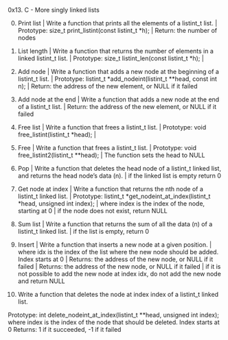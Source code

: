 0x13. C - More singly linked lists

0. Print list | Write a function that prints all the elements of a listint_t list. | Prototype: size_t print_listint(const listint_t *h); | Return: the number of nodes 

1. List length | Write a function that returns the number of elements in a linked listint_t list. | Prototype: size_t listint_len(const listint_t *h); | 

2. Add node | Write a function that adds a new node at the beginning of a listint_t list. | Prototype: listint_t *add_nodeint(listint_t **head, const int n); | Return: the address of the new element, or NULL if it failed

3. Add node at the end | Write a function that adds a new node at the end of a listint_t list. | Return: the address of the new element, or NULL if it failed

4. Free list | Write a function that frees a listint_t list. | Prototype: void free_listint(listint_t *head); | 

5. Free | Write a function that frees a listint_t list. | Prototype: void free_listint2(listint_t **head); | The function sets the head to NULL

6. Pop | Write a function that deletes the head node of a listint_t linked list, and returns the head node’s data (n). | if the linked list is empty return 0

7. Get node at index | Write a function that returns the nth node of a listint_t linked list. | Prototype: listint_t *get_nodeint_at_index(listint_t *head, unsigned int index); | where index is the index of the node, starting at 0 | if the node does not exist, return NULL

8. Sum list | Write a function that returns the sum of all the data (n) of a listint_t linked list. | if the list is empty, return 0

9. Insert | Write a function that inserts a new node at a given position. | where idx is the index of the list where the new node should be added. Index starts at 0 | Returns: the address of the new node, or NULL if it failed | Returns: the address of the new node, or NULL if it failed | if it is not possible to add the new node at index idx, do not add the new node and return NULL

10. Write a function that deletes the node at index index of a listint_t linked list.

Prototype: int delete_nodeint_at_index(listint_t **head, unsigned int index);
where index is the index of the node that should be deleted. Index starts at 0
Returns: 1 if it succeeded, -1 if it failed
